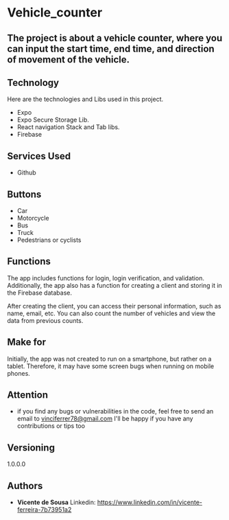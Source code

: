 # Vehicle_counter

<h2>The project is about a vehicle counter, where you can input the start time, end time, and direction of movement of the vehicle. <h2> 

## Technology 

Here are the technologies and Libs used in this project.

* Expo 
* Expo Secure Storage Lib.
* React navigation Stack and Tab libs.
* Firebase 

## Services Used

* Github

## Buttons
* Car
* Motorcycle
* Bus
* Truck
* Pedestrians or cyclists

## Functions

<P>The app includes functions for login, login verification, and validation. Additionally, the app also has a function for creating a client and storing it in the Firebase database.<P>

<P>After creating the client, you can access their personal information, such as name, email, etc. You can also count the number of vehicles and view the data from previous counts.<P>



## Make for

<P>Initially, the app was not created to run on a smartphone, but rather on a tablet. Therefore, it may have some screen bugs when running on mobile phones.<P>

## Attention
  
 - if you find any bugs or vulnerabilities in the code, feel free to send an email to vinciferrer78@gmail.com I'll be happy if you have any contributions or tips too

  ## Versioning

  1.0.0.0


  ## Authors

  * **Vicente de Sousa**
  Linkedin: https://www.linkedin.com/in/vicente-ferreira-7b73951a2
